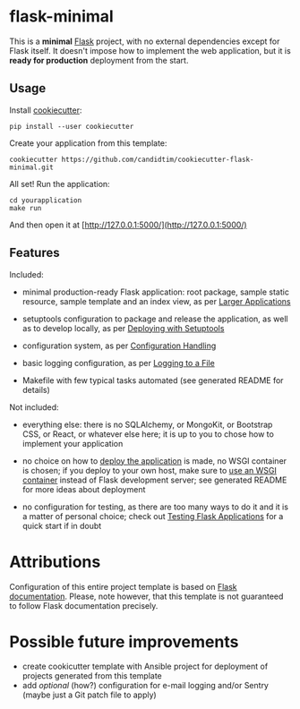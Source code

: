# flask-minimal

This is a **minimal** [Flask](http://flask.pocoo.org) project, with no external dependencies except for Flask
itself. It doesn't impose how to implement the web application, but it is **ready for production** deployment from the
start.


## Usage

Install [cookiecutter](https://github.com/audreyr/cookiecutter):

    pip install --user cookiecutter

Create your application from this template:

    cookiecutter https://github.com/candidtim/cookiecutter-flask-minimal.git

All set! Run the application:

    cd yourapplication
    make run

And then open it at [http://127.0.0.1:5000/](http://127.0.0.1:5000/)


## Features

Included:

 - minimal production-ready Flask application: root package, sample static resource, sample template and an index view,
   as per [Larger Applications](http://flask.pocoo.org/docs/0.12/patterns/packages/)

 - setuptools configuration to package and release the application, as well as to develop locally, as per
   [Deploying with Setuptools](http://flask.pocoo.org/docs/0.12/patterns/distribute/)

 - configuration system, as per [Configuration Handling](http://flask.pocoo.org/docs/0.12/config/#config)

 - basic logging configuration, as per [Logging to a File](http://flask.pocoo.org/docs/0.12/errorhandling/#logging-to-a-file)

 - Makefile with few typical tasks automated (see generated README for details)

Not included:

 - everything else: there is no SQLAlchemy, or MongoKit, or Bootstrap CSS, or React, or whatever else here;
   it is up to you to chose how to implement your application

 - no choice on how to [deploy the application](http://flask.pocoo.org/docs/0.12/deploying/) is made, no WSGI container
   is chosen; if you deploy to your own host, make sure to
   [use an WSGI container](http://flask.pocoo.org/docs/0.12/deploying/wsgi-standalone/) instead of Flask development
   server; see generated README for more ideas about deployment

 - no configuration for testing, as there are too many ways to do it and it is a matter of personal choice; check out
   [Testing Flask Applications](http://flask.pocoo.org/docs/0.12/testing/) for a quick start if in doubt


# Attributions

Configuration of this entire project template is based on
[Flask documentation](http://flask.pocoo.org/docs/). Please, note however, that this template is not guaranteed to
follow Flask documentation precisely.


# Possible future improvements

 - create cookicutter template with Ansible project for deployment of projects generated from this template
 - add *optional* (how?) configuration for e-mail logging and/or Sentry (maybe just a Git patch file to apply)
